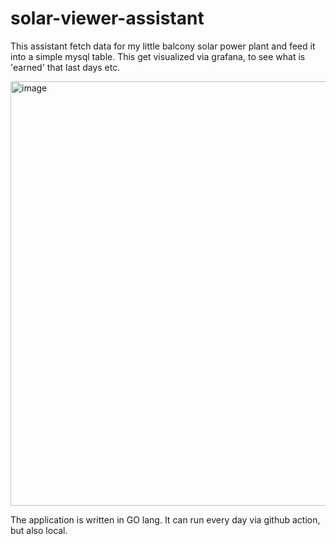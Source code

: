 # solar-viewer-assistant

This assistant fetch data for my little balcony solar power plant and feed it into a simple mysql table.
This get visualized via grafana, to see what is 'earned' that last days etc.  

<img width="679" alt="image" src="https://github.com/codefritz/solar-viewer-assistant/assets/6002770/cd8d9a02-9dbb-4af2-8c87-1159d5f742f0">


The application is written in GO lang. It can run every day via github action, but also local. 
